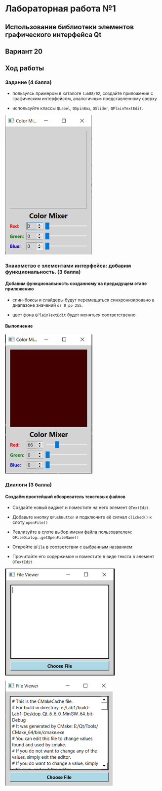 
# Лабораторная работа №1

## Использование библиотеки элементов графического интерфейса Qt

## Вариант 20

## Ход работы

### Задание (4 балла)

- пользуясь примером в каталоге `lab08/02`, создайте приложение с графическим интерфейсом, аналогичным представленному сверху

- используйте классы `QLabel`, `QSpinBox`, `QSlider`, `QPlainTextEdit`.

![Alt text](img/image-5.png)

### Знакомство с элементами интерфейса: добавим функциональность. (3 балла)

#### Добавим функциональность созданному на предыдущем этапе приложению

- спин-боксы и слайдеры будут перемещаться синхронизировано в диапазоне значений `от 0 до 255`.

- цвет фона `QPlainTextEdit` будет меняться соответственно

#### Выполнение

![Alt text](img/image-2.png)

### Диалоги (3 балла)


#### Создаём простейший обозреватель текстовых файлов

- Создайте новый виджет и поместите на него элемент `QTextEdit`.

- Добавьте кнопку `QPushButton` и подключите её сигнал `clicked()` к слоту `openFile()`

- Реализуйте в слоте выбор имени файла пользователем: `QFileDialog::getOpenFileName()`

- Откройте `QFile` в соответствии с выбранным названием

- Прочитайте его содержимое и поместите в виде текста в элемент `QTextEdit`

![Alt text](img/image-3.png)

![Alt text](img/image-4.png)
